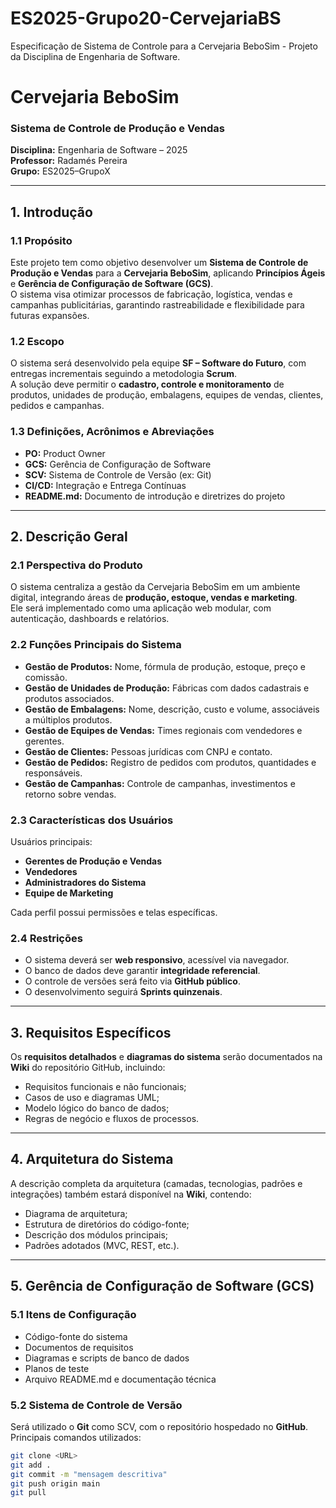 # ES2025-Grupo20-CervejariaBS
Especificação de Sistema de Controle para a Cervejaria BeboSim - Projeto da Disciplina de Engenharia de Software.

# Cervejaria BeboSim  
### Sistema de Controle de Produção e Vendas  
**Disciplina:** Engenharia de Software – 2025  
**Professor:** Radamés Pereira  
**Grupo:** ES2025–GrupoX  

---

## 1. Introdução

### 1.1 Propósito  
Este projeto tem como objetivo desenvolver um **Sistema de Controle de Produção e Vendas** para a **Cervejaria BeboSim**, aplicando **Princípios Ágeis** e **Gerência de Configuração de Software (GCS)**.  
O sistema visa otimizar processos de fabricação, logística, vendas e campanhas publicitárias, garantindo rastreabilidade e flexibilidade para futuras expansões.

### 1.2 Escopo  
O sistema será desenvolvido pela equipe **SF – Software do Futuro**, com entregas incrementais seguindo a metodologia **Scrum**.  
A solução deve permitir o **cadastro, controle e monitoramento** de produtos, unidades de produção, embalagens, equipes de vendas, clientes, pedidos e campanhas.

### 1.3 Definições, Acrônimos e Abreviações  
- **PO:** Product Owner  
- **GCS:** Gerência de Configuração de Software  
- **SCV:** Sistema de Controle de Versão (ex: Git)  
- **CI/CD:** Integração e Entrega Contínuas  
- **README.md:** Documento de introdução e diretrizes do projeto  

---

## 2. Descrição Geral

### 2.1 Perspectiva do Produto  
O sistema centraliza a gestão da Cervejaria BeboSim em um ambiente digital, integrando áreas de **produção, estoque, vendas e marketing**.  
Ele será implementado como uma aplicação web modular, com autenticação, dashboards e relatórios.

### 2.2 Funções Principais do Sistema  
- **Gestão de Produtos:** Nome, fórmula de produção, estoque, preço e comissão.  
- **Gestão de Unidades de Produção:** Fábricas com dados cadastrais e produtos associados.  
- **Gestão de Embalagens:** Nome, descrição, custo e volume, associáveis a múltiplos produtos.  
- **Gestão de Equipes de Vendas:** Times regionais com vendedores e gerentes.  
- **Gestão de Clientes:** Pessoas jurídicas com CNPJ e contato.  
- **Gestão de Pedidos:** Registro de pedidos com produtos, quantidades e responsáveis.  
- **Gestão de Campanhas:** Controle de campanhas, investimentos e retorno sobre vendas.  

### 2.3 Características dos Usuários  
Usuários principais:  
- **Gerentes de Produção e Vendas**  
- **Vendedores**  
- **Administradores do Sistema**  
- **Equipe de Marketing**  

Cada perfil possui permissões e telas específicas.  

### 2.4 Restrições  
- O sistema deverá ser **web responsivo**, acessível via navegador.  
- O banco de dados deve garantir **integridade referencial**.  
- O controle de versões será feito via **GitHub público**.  
- O desenvolvimento seguirá **Sprints quinzenais**.  

---

## 3. Requisitos Específicos  
Os **requisitos detalhados** e **diagramas do sistema** serão documentados na **Wiki** do repositório GitHub, incluindo:  
- Requisitos funcionais e não funcionais;  
- Casos de uso e diagramas UML;  
- Modelo lógico do banco de dados;  
- Regras de negócio e fluxos de processos.  

---

## 4. Arquitetura do Sistema  
A descrição completa da arquitetura (camadas, tecnologias, padrões e integrações) também estará disponível na **Wiki**, contendo:  
- Diagrama de arquitetura;  
- Estrutura de diretórios do código-fonte;  
- Descrição dos módulos principais;  
- Padrões adotados (MVC, REST, etc.).  

---

## 5. Gerência de Configuração de Software (GCS)

### 5.1 Itens de Configuração  
- Código-fonte do sistema  
- Documentos de requisitos  
- Diagramas e scripts de banco de dados  
- Planos de teste  
- Arquivo README.md e documentação técnica  

### 5.2 Sistema de Controle de Versão  
Será utilizado o **Git** como SCV, com o repositório hospedado no **GitHub**.  
Principais comandos utilizados:
```bash
git clone <URL>
git add .
git commit -m "mensagem descritiva"
git push origin main
git pull

